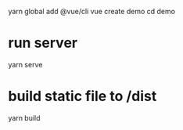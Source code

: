 yarn global add @vue/cli
vue create demo
cd demo
# run server
yarn serve
# build static file to /dist
yarn build